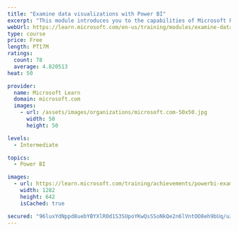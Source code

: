 ```yaml
---
title: "Examine data visualizations with Power BI"
excerpt: "This module introduces you to the capabilities of Microsoft Power BI, how Power BI can be connected to your IoT solution, and how Power BI can be used to develop and share insights."
webUrl: https://learn.microsoft.com/en-us/training/modules/examine-data-visualizations-power-bi/
type: course
price: Free
length: PT17M
ratings:
  count: 78
  average: 4.820513
heat: 50

provider:
  name: Microsoft Learn
  domain: microsoft.com
  images:
    - url: /assets/images/organizations/microsoft.com-50x50.jpg
      width: 50
      height: 50

levels:
  - Intermediate

topics:
  - Power BI

images:
  - url: https://learn.microsoft.com/training/achievements/powerbi-examine-data-visualization-social.png
    width: 1282
    height: 642
    isCached: true

secured: "96luxYdNppd8uebYBYXlROd1S3SUpoYKwQsSSoNkQe2n6lVntOO8eh9bUq/uJjC5IhcxbKug9EEaJyNLbrL78q/RCKWaxw4lFbaijestHhof3f/0AVg5eW/uMTDAtdaE3l7yofiL9YJz9NEuPD9jZxuXO63AA8NflwzlT+S6ZwmgVU/mHRO7CrHaOFcPGx06wpmDXKp1wiKGYZQkJwpWk1soVnpJTdD5GnihTrqQvMTgpPHb590YjH8s27E6bvhJ2QDemc8q0SkIU6vQouJ+9SSDQ0zFUnmMkbx7l0QwtZNZ5znMSYHXrNw4viv99SpDfxUsKsdkv7vWdwWuajYlU4+HlZzn9iCbNw/5bcGu6McPtGaaMU0zk/Omdg1DTwcwb+MWAIzk1PEhX3Eej8EkxbfDhY9jCGu4whd1LaYLe14=;/rvBt6znZBLoz5hSqx+Ccw=="
---
```


